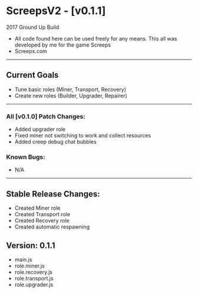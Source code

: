 # ScreepsV2 - [v0.1.1]
2017 Ground Up Build
- All code found here can be used freely for any means. This all was developed by me for the game Screeps
- Screeps.com
___
## Current Goals

- Tune basic roles (Miner, Transport, Recovery)
- Create new roles (Builder, Upgrader, Repairer)



___
### All [v0.1.0] Patch Changes:
- Added upgrader role
- Fixed miner not switching to work and collect resources
- Added creep debug chat bubbles

### Known Bugs:
- N/A

___

## Stable Release Changes:
- Created Miner role
- Created Transport role
- Created Recovery role
- Created automatic respawning

## Version: 0.1.1
- main.js
- role.miner.js
- role.recovery.js
- role.transport.js
- role.upgrader.js